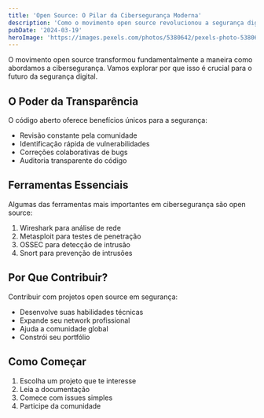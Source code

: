 ```yaml
---
title: 'Open Source: O Pilar da Cibersegurança Moderna'
description: 'Como o movimento open source revolucionou a segurança digital e por que isso importa'
pubDate: '2024-03-19'
heroImage: 'https://images.pexels.com/photos/5380642/pexels-photo-5380642.jpeg'
---
```


O movimento open source transformou fundamentalmente a maneira como abordamos a cibersegurança. Vamos explorar por que isso é crucial para o futuro da segurança digital.

## O Poder da Transparência

O código aberto oferece benefícios únicos para a segurança:
- Revisão constante pela comunidade
- Identificação rápida de vulnerabilidades
- Correções colaborativas de bugs
- Auditoria transparente do código

## Ferramentas Essenciais

Algumas das ferramentas mais importantes em cibersegurança são open source:
1. Wireshark para análise de rede
2. Metasploit para testes de penetração
3. OSSEC para detecção de intrusão
4. Snort para prevenção de intrusões

## Por Que Contribuir?

Contribuir com projetos open source em segurança:
- Desenvolve suas habilidades técnicas
- Expande seu network profissional
- Ajuda a comunidade global
- Constrói seu portfólio

## Como Começar

1. Escolha um projeto que te interesse
2. Leia a documentação
3. Comece com issues simples
4. Participe da comunidade